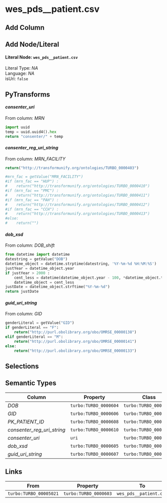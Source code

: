 # wes_pds__patient.csv

## Add Column

## Add Node/Literal
#### Literal Node: `wes_pds__patient.csv`
Literal Type: *NA*
<br/>Language: *NA*
<br/>isUri: `false`


## PyTransforms
#### _consenter_uri_
From column: _MRN_
``` python
import uuid
temp = uuid.uuid4().hex
return "consenter/" + temp

```

#### _consenter_reg_uri_string_
From column: _MRN_FACILITY_
``` python
return("http://transformunify.org/ontologies/TURBO_0000403")

#mrn_fac = getValue("MRN_FACILITY")
#if (mrn_fac == "HUP") :
#    return("http://transformunify.org/ontologies/TURBO_0000410")
#if (mrn_fac == "PMC") :
#    return("http://transformunify.org/ontologies/TURBO_0000411")
#if (mrn_fac == "PAH") :
#    return("http://transformunify.org/ontologies/TURBO_0000412")
#if (mrn_fac == "CCH") :
#    return("http://transformunify.org/ontologies/TURBO_0000413")
#else:
#    return("")

```

#### _dob_xsd_
From column: _DOB_shift_
``` python
from datetime import datetime
datestring = getValue("DOB")
datetime_object = datetime.strptime(datestring, '%Y-%m-%d %H:%M:%S')
justYear = datetime_object.year
if justYear > 2000 :
    cent_less = datetime(datetime_object.year - 100, *datetime_object.timetuple()[1:-2])
    datetime_object = cent_less
justDate = datetime_object.strftime("%Y-%m-%d")
return justDate

```

#### _guid_uri_string_
From column: _GID_
``` python
genderLiteral = getValue("GID")
if genderLiteral == "F":
    return("http://purl.obolibrary.org/obo/OMRSE_00000138")
elif genderLiteral == "M":
    return("http://purl.obolibrary.org/obo/OMRSE_00000141")
else:
    return("http://purl.obolibrary.org/obo/OMRSE_00000133")
```


## Selections

## Semantic Types

| Column | Property | Class |
|  ----- | -------- | ----- |
| _DOB_ | `turbo:TURBO_0000604` | `turbo:TURBO_00005021`|
| _GID_ | `turbo:TURBO_0000606` | `turbo:TURBO_00005021`|
| _PK_PATIENT_ID_ | `turbo:TURBO_0000608` | `turbo:TURBO_00005021`|
| _consenter_reg_uri_string_ | `turbo:TURBO_0000610` | `turbo:TURBO_00005021`|
| _consenter_uri_ | `uri` | `turbo:TURBO_00005021`|
| _dob_xsd_ | `turbo:TURBO_0000605` | `turbo:TURBO_00005021`|
| _guid_uri_string_ | `turbo:TURBO_0000607` | `turbo:TURBO_00005021`|


## Links

| From | Property | To |
|  --- | -------- | ---|
| `turbo:TURBO_00005021` | `turbo:TURBO_0000603` | `wes_pds__patient.csv`|
